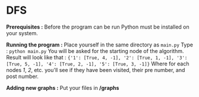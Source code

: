 # DFS

**Prerequisites :**
Before the program can be run Python must be installed on your system.

**Running the program :** 
Place yourself in the same directory as `main.py`
Type : 
`python main.py`
You will be asked for the starting node of the algorithm.
Result will look like that : 
`{'1': [True, 4, -1], '2': [True, 1, -1], '3': [True, 5, -1], '4': [True, 2, -1], '5': [True, 3, -1]}`
Where for each nodes *1*, *2*, etc. you'll see if they have been visited, their pre number, and post number. 

**Adding new graphs :**
Put your files in  **/graphs**
